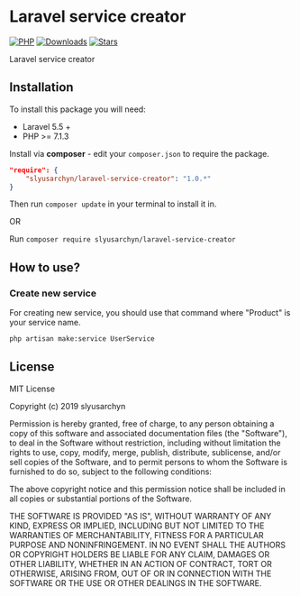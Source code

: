# Laravel service creator

[![PHP](https://img.shields.io/github/tag/slyusarchyn/laravel-service-creator.svg)](https://github.com/slyusarchyn/laravel-service-creator)
[![Downloads](https://img.shields.io/packagist/dt/slyusarchyn/laravel-service-creator.svg)](https://packagist.org/packages/slyusarchyn/laravel-service-creator)
[![Stars](https://img.shields.io/github/stars/slyusarchyn/laravel-service-creator.svg)](https://github.com/slyusarchyn/laravel-service-creator)

Laravel service creator

## Installation

To install this package you will need:

* Laravel 5.5 +
* PHP >= 7.1.3

Install via **composer** - edit your `composer.json` to require the package.
```json
"require": {
    "slyusarchyn/laravel-service-creator": "1.0.*"
}
```
Then run `composer update` in your terminal to install it in.

OR

Run `composer require slyusarchyn/laravel-service-creator`

## How to use?

### Create new service

For creating new service, you should use that command where "Product" is your service name.

```bash
php artisan make:service UserService
```

## License

MIT License

Copyright (c) 2019 slyusarchyn

Permission is hereby granted, free of charge, to any person obtaining a copy of this software and associated documentation files (the "Software"), to deal in the Software without restriction, including without limitation the rights to use, copy, modify, merge, publish, distribute, sublicense, and/or sell copies of the Software, and to permit persons to whom the Software is furnished to do so, subject to the following conditions:

The above copyright notice and this permission notice shall be included in all copies or substantial portions of the Software.

THE SOFTWARE IS PROVIDED "AS IS", WITHOUT WARRANTY OF ANY KIND, EXPRESS OR IMPLIED, INCLUDING BUT NOT LIMITED TO THE WARRANTIES OF MERCHANTABILITY, FITNESS FOR A PARTICULAR PURPOSE AND NONINFRINGEMENT. IN NO EVENT SHALL THE AUTHORS OR COPYRIGHT HOLDERS BE LIABLE FOR ANY CLAIM, DAMAGES OR OTHER LIABILITY, WHETHER IN AN ACTION OF CONTRACT, TORT OR OTHERWISE, ARISING FROM, OUT OF OR IN CONNECTION WITH THE SOFTWARE OR THE USE OR OTHER DEALINGS IN THE SOFTWARE.